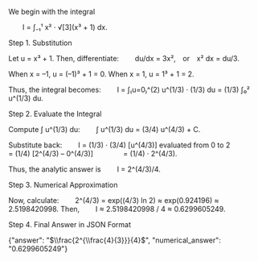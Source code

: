 We begin with the integral

  I = ∫₋₁¹ x² · √[3](x³ + 1) dx.

Step 1. Substitution

Let u = x³ + 1. Then, differentiate:
  du/dx = 3x², or x² dx = du/3.

When x = –1, u = (–1)³ + 1 = 0.
When x = 1, u = 1³ + 1 = 2.

Thus, the integral becomes:
  I = ∫₍u=0₎^(2) u^(1/3) · (1/3) du = (1/3) ∫₀² u^(1/3) du.

Step 2. Evaluate the Integral

Compute ∫ u^(1/3) du:
  ∫ u^(1/3) du = (3/4) u^(4/3) + C.

Substitute back:
  I = (1/3) · (3/4) [u^(4/3)] evaluated from 0 to 2
    = (1/4) [2^(4/3) – 0^(4/3)]
    = (1/4) · 2^(4/3).

Thus, the analytic answer is
  I = 2^(4/3)/4.

Step 3. Numerical Approximation

Now, calculate:
  2^(4/3) = exp((4/3) ln 2) ≈ exp(0.924196) ≈ 2.5198420998.
Then,
  I ≈ 2.5198420998 / 4 ≈ 0.6299605249.

Step 4. Final Answer in JSON Format

{"answer": "$\\frac{2^{\\frac{4}{3}}}{4}$", "numerical_answer": "0.6299605249"}